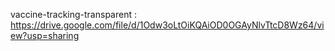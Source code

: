 vaccine-tracking-transparent : 
https://drive.google.com/file/d/1Odw3oLtOiKQAiOD0OGAyNlvTtcD8Wz64/view?usp=sharing
